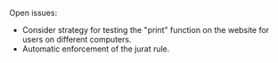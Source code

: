 Open issues:

- Consider strategy for testing the "print" function on the website for users on different computers.
- Automatic enforcement of the jurat rule.
